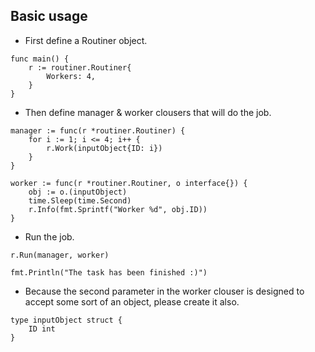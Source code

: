 ## Basic usage

- First define a Routiner object.

```golang
func main() {
	r := routiner.Routiner{
		Workers: 4,
	}
}
```

- Then define manager & worker clousers that will do the job.

```golang
manager := func(r *routiner.Routiner) {
    for i := 1; i <= 4; i++ {
        r.Work(inputObject{ID: i})
    }
}

worker := func(r *routiner.Routiner, o interface{}) {
    obj := o.(inputObject)
    time.Sleep(time.Second)
    r.Info(fmt.Sprintf("Worker %d", obj.ID))
}
```

- Run the job.

```golang
r.Run(manager, worker)

fmt.Println("The task has been finished :)")
```

- Because the second parameter in the worker clouser is designed to accept some sort of an object, please create it also.

```golang
type inputObject struct {
	ID int
}
```